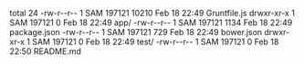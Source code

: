 total 24
-rw-r--r-- 1 SAM 197121 10210 Feb 18 22:49 Gruntfile.js
drwxr-xr-x 1 SAM 197121     0 Feb 18 22:49 app/
-rw-r--r-- 1 SAM 197121  1134 Feb 18 22:49 package.json
-rw-r--r-- 1 SAM 197121   729 Feb 18 22:49 bower.json
drwxr-xr-x 1 SAM 197121     0 Feb 18 22:49 test/
-rw-r--r-- 1 SAM 197121     0 Feb 18 22:50 README.md
